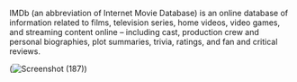 IMDb (an abbreviation of Internet Movie Database) is an online database of information related to films, television series, home videos, video games, and streaming content online – including cast, production crew and personal biographies, plot summaries, trivia, ratings, and fan and critical reviews.

(![Screenshot (187)](https://user-images.githubusercontent.com/105062279/208387883-d8c6160e-8bef-4573-8918-d81a5406f090.png))

